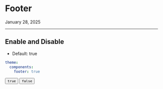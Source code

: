 # Footer

January 28, 2025

---
## Enable and Disable

- Default: true

```yml
theme:
  components:
    footer: true
```

<button component-id="component-footer" status="false"><code>true</code></button>
<button component-id="component-footer" status="true"><code>false</code></button>